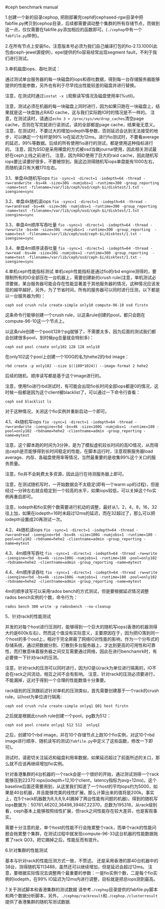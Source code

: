 #ceph benchmark manual

1.创建一个新的目录cephop, 把刚部署完ceph的cephseed-rgw目录中把fabfile.py拷贝到cephop目录，后续都需要调动整个集群的所有存储节点，而做到这一点，仅仅需要在fabfile.py添加相应的函数即可。(```./cephop```中有一个```fabfile.py```样例)。

2.在所有节点上安装fio，注意版本号必须为我们自己编译打包的fio-2.13.1000(此包由ceph-jewel源提供)，epel提供的fio容易经常出现segment fault，不利于我们进行测试。

3.单机磁盘iops、吞吐测试：

通过测试单台服务器的每一块磁盘的iops和吞吐数据，得到每一台存储服务器能够提供的性能参数，另外也有利于尽早找出性能较差的磁盘并进行替换。

注意，在测试时通过```iostat -x 1```观察读写情况及磁盘使用率(%util)。

注意，测试必须在机器的每一块磁盘上同时进行，因为如果只跑在一块磁盘上，结果就是这一块盘独占RAID cache，这与我们实际跑IO时的情况是不一样的。
注意，在测试读时，请通过```echo 3 > /proc/sys/vm/drop_caches```清空page cache，否则在写完就进行读测试，读的全部都是page cache，结果毫无意义。
注意，在测试时，不要过大的增加iodepth等参数，否则延迟会达到无法接受的地步，可以确定一个标杆是99% io在延迟为12ms。进行fio测试时，不要看average的延迟，99%等数据。后续的所有使用fio进行的测试，都是使用这种指标进行的。
注意，因为SSD是采用裸盘的方式被osd当做journal使用，因此相关测试最好在ceph上线之前进行。
注意，因为RBD使用了巨大的raid cache，因此随机写iops要比读要好很多，不要被惊到。我这边测得随机写iops单盘能有1000左右，而随机读只有大概170左右。

3.1、单盘4k随机写iops
```fio -sync=1 -direct=1 -iodepth=64 -thread -rw=randwrite -bs=4k -size=30G -numjobs=1 -runtime=300 -group_reporting  -name=test -filename=/var/lib/ceph/osd/ceph-$i/disktest/1.txt -ioengine=sync```

3.2、单盘4k随机读iops
```fio -sync=1 -direct=1 -iodepth=64 -thread -rw=randread -bs=4k -size=30G -numjobs=1 -runtime=300 -group_reporting  -name=test -filename=/var/lib/ceph/osd/ceph-$i/disktest/1.txt -ioengine=sync```

3.3、单盘4m顺序写吞吐量
```fio -sync=1 -direct=1 -iodepth=64 -thread -rw=write -bs=4m -size=30G -numjobs=1 -runtime=300 -group_reporting  -name=test -filename=/var/lib/ceph/osd/ceph-$i/disktest/1.txt -ioengine=sync```

3.4、单盘4m顺序读吞吐量
```fio -sync=1 -direct=1 -iodepth=64 -thread -rw=read -bs=4m -size=30G -numjobs=1 -runtime=300 -group_reporting  -name=test -filename=/var/lib/ceph/osd/ceph-$i/disktest/1.txt -ioengine=sync```

4.单机ceph性能指标测试
单机ceph性能指标是通过fio的rbd engine测得的，要限制所有的IO全部压在一台机器上，需要创建新的crush rule(注意，单机测试必须要做，某台服务器可能会存在性能显著差于其他服务器的情况，这种情况应该发现的越早越好，另外，为了节省时间，所有的服务器可以同时进行压测，以下都是以一台服务器为例)：

```ceph osd crush rule create-simple only10 compute-96-10 osd firstn```

这条命令行能够创建一个crush rule，以这条rule创建的pool，都只会跑在compute-96-10这一个节点上。

以这条rule创建一个pool(128个pg就够了，不需要太多，因为后面的测试我们都会创建很多pool，到时候pg总量就会特别多)：

```ceph osd pool create only102 128 128 only10```

在only102这个pool上创建一个100G的名为hehe2的rbd image：

```rbd create -p only102 --size $((100*1024)) --image-format 2 hehe2```

后续的随机、顺序读写都是基于这个image进行的。

注意，使用fio进行rbd测试时，有可能会出现fio长时间全部iops都是0的情况，这时候一般都是因为这个client被blacklist了，可以通过一下命令行查看：

```
ceph osd blacklist ls
```
对于这种情况，关闭这个fio实例并重新启动一个即可。

4.1、4k随机写iops
```fio -sync=1 -direct=1 -iodepth=64 -thread -rw=randwrite -ioengine=rbd -bs=4k -size=100G -numjobs=1 -runtime=180 -pool=only102 -rbdname=hehe2 -clientname=admin -group_reporting -name=mytest```

注意，这个脚本跑的时间为3分钟，是为了模拟虚机较长时间的高IO情况，从而得出ceph是否能够得到长时间稳定的性能，在脚本运行时，注意观察服务器load average、内存、各磁盘使用率等情况，当然最重要的是收集99%这个关口的服务质量。

注意，fio并不会耗费太多资源，因此运行在待测服务器上即可。

注意，在测试随机写时，一开始数据会不太稳定(即有一个warm up的过程)，但是经过一分钟左右就会稳定到一个较高的水平，如果iops较低，可以关掉这个fio实例再重启即可。

注意，iodepth和fio实例个数需要进行机动的调整，最好从1，2，4，8，16，32往上加，如果在iodepth=16时未超过12ms的延迟，而在32超过了，那么可以把iodepth设置成20再测试一次。


4.2、4k随机读iops
```fio -sync=1 -direct=1 -iodepth=64 -thread -rw=randread -ioengine=rbd -bs=4k -size=100G -numjobs=1 -runtime=180 -pool=only102 -rbdname=hehe2 -clientname=admin -group_reporting -name=mytest```

4.3、4m顺序写吞吐
```fio -sync=1 -direct=1 -iodepth=64 -thread -rw=write -ioengine=rbd -bs=4k -size=100G -numjobs=1 -runtime=180 -pool=only102 -rbdname=hehe2 -clientname=admin -group_reporting -name=mytest```

4.4、4m顺序读吞吐
```fio -sync=1 -direct=1 -iodepth=64 -thread -rw=write -ioengine=rbd -bs=4k -size=100G -numjobs=1 -runtime=180 -pool=only102 -rbdname=hehe2 -clientname=admin -group_reporting -name=mytest```

4m的顺序读写可以采用rados bench的方式测试，但是要根据延迟情况调整rados bench实例的个数，命令行为：

```rados bench 300 write -p radosbench --no-cleanup```


5、针对rack的性能测试

并发的对每个host进行压测时，能够得到一个巨大的随机写iops(香港的机器测得大约是600k左右)，然而这个值没有实际意义，主要原因在于，因为把IO落到同一个host的多个osd上，相对于完全屏蔽了网络IO对性能的影响，作为一个分布式的存储系统，通过把数据分割、打散到多台服务器上，才达到更高的可用性和可靠性，而打散意味着服务器之间交互需要通过网络，因此在进行benchamrk时，有必要做一下针对rack的压测。

注意，针对rack的压测可以同时进行，因为IO是以rack为单位进行隔离的，IO不会在rack之间流动，相互之间不会有影响。
注意，针对rack的压测必须要进行，不能漏掉，这对于得到一个合理的性能数值十分重要。

rack级别的压测跟前述针对单机的压测类似，首先需要创建基于一个rack的crush rule，以host为单位进行隔离:

```ceph osd crush rule create-simple onlyq1 Q01 host firstn```

之后就是根据此crush rule创建一个pool，pg数为512：

```ceph osd pool create onlyq1 512 512  onlyq1```

之后，创建10个rbd image，并在10个存储节点上跑10个fio实例，对这10个rbd image进行顺序、随机读写的测试(```fabfile.py```中定义了这些函数，修改一下即可)。

测试时，请密切关注延迟和磁盘利用率数据，如果延迟超过了前面所述的关口，那么就不应该再继续增加fio实例。

针对香港集群的4台机器的一个rack会是一个很好的开始，通过测试测得一个rack能够压到22370 iops(iodepth=12,10个client，latency指标为avg=12ms)。这个baseline后面还需要用到，从这里我们知道了一个host的平均iops约为5000，如果是40台机器，并且能够完美的线性扩展，那么计算出来的值将是200k。事实上，在5个rack机器数为8,9,8,9,4(踢掉了两台性能有问题的机器)，得到的随机写iops数据为：50761,46202,36498,39487,22370，总数为195318，从rack级别看，ceph基本上能够按照线性扩展，但rack之间性能存在较大差异，也是客观事实。

需要十分注意的是，单个host的性能不行会拖累整个rack，而单个rack的性能问题会拖累整个集群，在测试过程中就发现compute-96-33这台机器的性能数据拖累了rack Q03，把它踢掉之后，性能反而有提升。

6.针对集群的性能测试

基本与针对rack的性能压测方式一致，不赘述。
还是采用香港的那40台机器中的38台，测得随机写113488，虽然还可以继续增加，但是延迟会超过12ms。
注意，要根据实际情况去调整两个最重要的参数：一是fio实例个数，二是每个fio实例的iodepth，在99% IO延迟为12ms内进行调整，目标就是把总iops测到最高。

7.关于测试脚本和香港集群的测试数据
请参考```./cephop```目录提供的fabfile.py脚本和两个数据分析脚本，另外，```./cephop/rackresult```和```./cephop./clusterresult```提供了香港集群的随机写测试数据.


